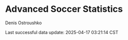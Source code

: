 # Advanced Soccer Statistics
Denis Ostroushko

<!-- gfm -->

Last successful data update: 2025-04-17 03:21:14 CST
